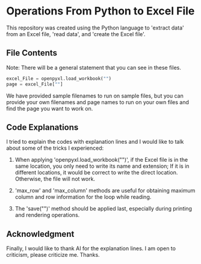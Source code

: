 # Operations From Python to Excel File

This repository was created using the Python language to 'extract data' from an Excel file, 'read data', and 'create the Excel file'.

## File Contents

Note: There will be a general statement that you can see in these files.

```python
excel_File = openpyxl.load_workbook("")
page = excel_File[""]
```
We have provided sample filenames to run on sample files, but you can provide your own filenames and page names to run on your own files and find the page you want to work on.

## Code Explanations

I tried to explain the codes with explanation lines and I would like to talk about some of the tricks I experienced:

1. When applying 'openpyxl.load_workbook("")', if the Excel file is in the same location, you only need to write its name and extension; If it is in different locations, it would be correct to write the direct location. Otherwise, the file will not work.

2. 'max_row' and 'max_column' methods are useful for obtaining maximum column and row information for the loop while reading.

3. The 'save("")' method should be applied last, especially during printing and rendering operations.

## Acknowledgment

Finally, I would like to thank AI for the explanation lines. I am open to criticism, please criticize me. Thanks.
